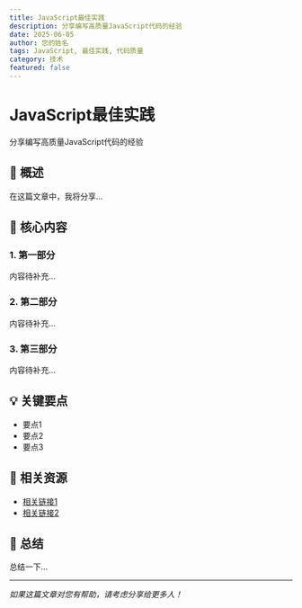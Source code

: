 ```yaml
---
title: JavaScript最佳实践
description: 分享编写高质量JavaScript代码的经验
date: 2025-06-05
author: 您的姓名
tags: JavaScript, 最佳实践, 代码质量
category: 技术
featured: false
---
```


# JavaScript最佳实践

分享编写高质量JavaScript代码的经验

## 📖 概述

在这篇文章中，我将分享...

## 🎯 核心内容

### 1. 第一部分

内容待补充...

### 2. 第二部分

内容待补充...

### 3. 第三部分

内容待补充...

## 💡 关键要点

- 要点1
- 要点2
- 要点3

## 🔗 相关资源

- [相关链接1](https://example.com)
- [相关链接2](https://example.com)

## 🏁 总结

总结一下...

---

*如果这篇文章对您有帮助，请考虑分享给更多人！*

